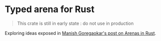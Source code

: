 # Typed arena for Rust

> This crate is still in early state : do not use in production

Exploring ideas exposed in [Manish Goregaokar's post on Arenas in Rust](https://manishearth.github.io/blog/2021/03/15/arenas-in-rust/).
